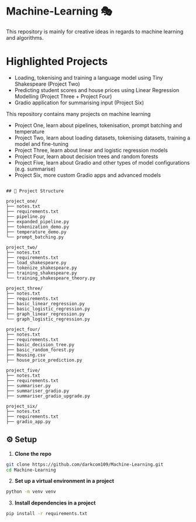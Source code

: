 ﻿# Machine-Learning 🎭

This repository is mainly for creative ideas in regards to machine learning and algorithms.

# Highlighted Projects
- Loading, tokenising and training a language model using Tiny Shakespeare (Project Two)
- Predicting student scores and house prices using Linear Regression Modelling (Project Three + Project Four)
- Gradio application for summarising input (Project Six)
  
This repository contains many projects on machine learning
- Project One, learn about pipelines, tokenisation, prompt batching and temperature
- Project Two, learn about loading datasets, tokenising datasets, training a model and fine-tuning
- Project Three, learn about linear and logistic regression models
- Project Four, learn about decision trees and random forests
- Project Five, learn about Gradio and other types of model configurations (e.g. summarise)
- Project Six, more custom Gradio apps and advanced models

```

## 📂 Project Structure

project_one/
├── notes.txt
├── requirements.txt
├── pipeline.py
├── expanded_pipeline.py
├── tokenization_demo.py
├── temperature_demo.py
└── prompt_batching.py

project_two/
├── notes.txt
├── requirements.txt
├── load_shakespeare.py
├── tokenize_shakespeare.py
├── training_shakespeare.py
└── training_shakespeare_theory.py

project_three/
├── notes.txt
├── requirements.txt
├── basic_linear_regression.py
├── basic_logistic_regression.py
├── graph_linear_regression.py
└── graph_logistic_regression.py

project_four/
├── notes.txt
├── requirements.txt
├── basic_decision_tree.py
├── basic_random_forest.py
├── Housing.csv
├── house_price_prediction.py

project_five/
├── notes.txt
├── requirements.txt
├── summariser.py
├── summariser_gradio.py
├── summariser_gradio_upgrade.py

project_six/
├── notes.txt
├── requirements.txt
├── gradio_app.py

```

## ⚙️ Setup

1. **Clone the repo**
```bash
git clone https://github.com/darkcom109/Machine-Learning.git
cd Machine-Learning
```

2. **Set up a virtual environment in a project**
```bash
python -m venv venv
```

3. **Install dependencies in a project**
```bash
pip install -r requirements.txt
```











